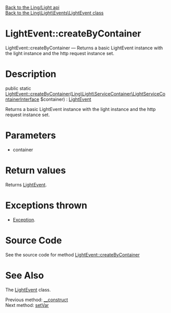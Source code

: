 [Back to the Ling/Light api](https://github.com/lingtalfi/Light/blob/master/doc/api/Ling/Light.md)<br>
[Back to the Ling\Light\Events\LightEvent class](https://github.com/lingtalfi/Light/blob/master/doc/api/Ling/Light/Events/LightEvent.md)


LightEvent::createByContainer
================



LightEvent::createByContainer — Returns a basic LightEvent instance with the light instance and the http request instance set.




Description
================


public static [LightEvent::createByContainer](https://github.com/lingtalfi/Light/blob/master/doc/api/Ling/Light/Events/LightEvent/createByContainer.md)([Ling\Light\ServiceContainer\LightServiceContainerInterface](https://github.com/lingtalfi/Light/blob/master/doc/api/Ling/Light/ServiceContainer/LightServiceContainerInterface.md) $container) : [LightEvent](https://github.com/lingtalfi/Light/blob/master/doc/api/Ling/Light/Events/LightEvent.md)




Returns a basic LightEvent instance with the light instance and the http request instance set.




Parameters
================


- container

    


Return values
================

Returns [LightEvent](https://github.com/lingtalfi/Light/blob/master/doc/api/Ling/Light/Events/LightEvent.md).


Exceptions thrown
================

- [Exception](http://php.net/manual/en/class.exception.php).&nbsp;







Source Code
===========
See the source code for method [LightEvent::createByContainer](https://github.com/lingtalfi/Light/blob/master/Events/LightEvent.php#L60-L67)


See Also
================

The [LightEvent](https://github.com/lingtalfi/Light/blob/master/doc/api/Ling/Light/Events/LightEvent.md) class.

Previous method: [__construct](https://github.com/lingtalfi/Light/blob/master/doc/api/Ling/Light/Events/LightEvent/__construct.md)<br>Next method: [setVar](https://github.com/lingtalfi/Light/blob/master/doc/api/Ling/Light/Events/LightEvent/setVar.md)<br>

